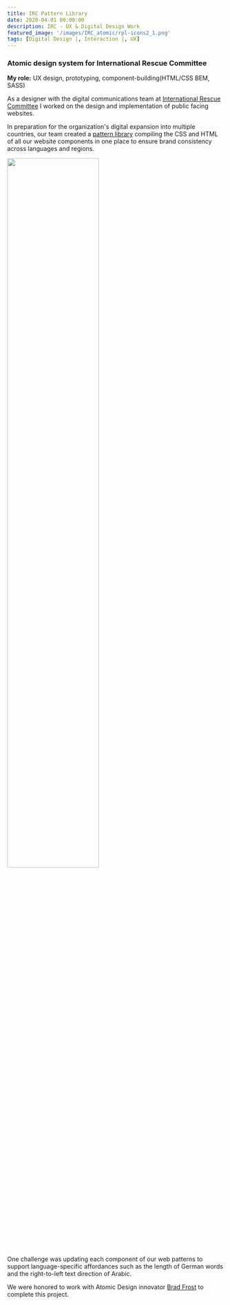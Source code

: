 ```yaml
---
title: IRC Pattern Library
date: 2020-04-01 00:00:00
description: IRC - UX & Digital Design Work
featured_image: '/images/IRC_atomic/rpl-icons2_1.png'
tags: [Digital Design |, Interaction |, UX]
---
```






<h3>Atomic design system for International Rescue Committee</h3>

<strong>My role:</strong> UX design, prototyping, component-building(HTML/CSS BEM, SASS)


As a designer with the digital communications team at <a href="https://www.rescue.org/">International Rescue Committee</a> I worked on the design and implementation of public facing websites.

In preparation for the organization's digital expansion into  multiple countries, our team created a <a href="https://rpl.rescue.org/latest/">pattern library</a> compiling the CSS and HTML of all our website components in one place to ensure brand consistency across languages and regions. 

<img style="width: 65%; margin: 0 auto;" src="{{ site.baseurl }}/images/IRC_atomic/rpl-icons.png" alt="" title="example image">

One challenge was updating each component of our web patterns to support language-specific affordances such as the length of German words and the right-to-left text direction of Arabic.

We were honored to work with Atomic Design innovator <a href="https://bradfrost.com/blog/post/atomic-web-design/">Brad Frost</a> to complete this project.



<br/>


<div class="gallery" data-columns="3">
     
  <img src="{{ site.baseurl }}/images/IRC_atomic/buttons-html.png" alt="" title=""/>
  <img src="{{ site.baseurl }}/images/IRC_atomic/deutschland.png" alt="" title=""/>
  <img src="{{ site.baseurl }}/images/IRC_atomic/German.png" alt="" title=""/>
  <img src="{{ site.baseurl }}/images/IRC_atomic/Swedish.png" alt="" title=""/>
     
</div>

	